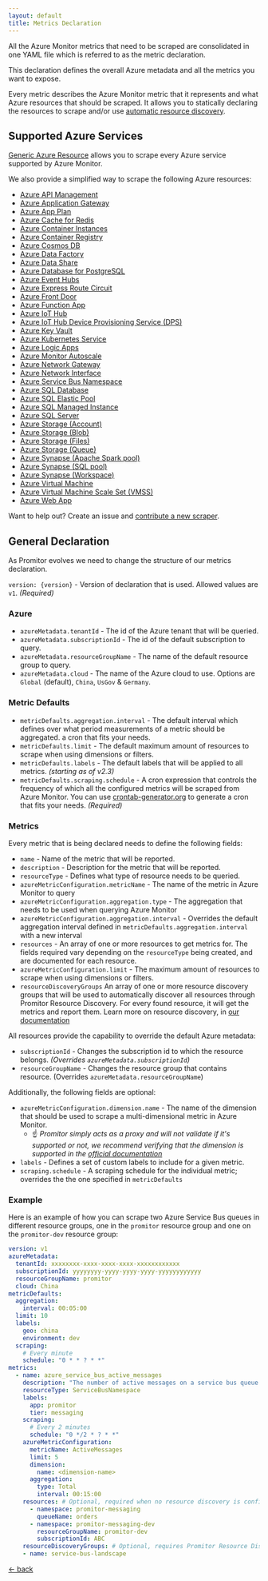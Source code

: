 ```yaml
---
layout: default
title: Metrics Declaration
---
```


All the Azure Monitor metrics that need to be scraped are consolidated in one YAML
file which is referred to as the metric declaration.

This declaration defines the overall Azure metadata and all the metrics you want to expose.

Every metric describes the Azure Monitor metric that it represents and what Azure resources that should be scraped.
 It allows you to statically declaring the resources to scrape and/or use [automatic resource discovery](./../../../concepts/how-it-works.md#using-resource-discovery).

## Supported Azure Services

[Generic Azure Resource](generic-azure-resource) allows you to scrape every Azure
service supported by Azure Monitor.

We also provide a simplified way to scrape the following Azure resources:

- [Azure API Management](api-management)
- [Azure Application Gateway](application-gateway)
- [Azure App Plan](app-plan)
- [Azure Cache for Redis](redis-cache)
- [Azure Container Instances](container-instances)
- [Azure Container Registry](container-registry)
- [Azure Cosmos DB](cosmos-db)
- [Azure Data Factory](data-factory)
- [Azure Data Share](data-share)
- [Azure Database for PostgreSQL](postgresql)
- [Azure Event Hubs](event-hubs)
- [Azure Express Route Circuit](express-route-circuit)
- [Azure Front Door](front-door)
- [Azure Function App](function-app)
- [Azure IoT Hub](iot-hub)
- [Azure IoT Hub Device Provisioning Service (DPS)](iot-hub-device-provisioning-service)
- [Azure Key Vault](key-vault)
- [Azure Kubernetes Service](kubernetes)
- [Azure Logic Apps](logic-apps)
- [Azure Monitor Autoscale](monitor-autoscale)
- [Azure Network Gateway](network-gateway)
- [Azure Network Interface](network-interface)
- [Azure Service Bus Namespace](service-bus-namespace)
- [Azure SQL Database](sql-database)
- [Azure SQL Elastic Pool](sql-elastic-pool)
- [Azure SQL Managed Instance](sql-managed-instance)
- [Azure SQL Server](sql-server)
- [Azure Storage (Account)](storage-account)
- [Azure Storage (Blob)](blob-storage)
- [Azure Storage (Files)](file-storage)
- [Azure Storage (Queue)](storage-queue)
- [Azure Synapse (Apache Spark pool)](synapse-apache-spark-pool)
- [Azure Synapse (SQL pool)](synapse-sql-pool)
- [Azure Synapse (Workspace)](synapse-workspace)
- [Azure Virtual Machine](virtual-machine)
- [Azure Virtual Machine Scale Set (VMSS)](virtual-machine-scale-set)
- [Azure Web App](web-app)

Want to help out? Create an issue and [contribute a new scraper](https://github.com/tomkerkhove/promitor/blob/master/adding-a-new-scraper.md).

## General Declaration

As Promitor evolves we need to change the structure of our metrics declaration.

`version: {version}` - Version of declaration that is used. Allowed
values are `v1`. *(Required)*

### Azure

- `azureMetadata.tenantId` - The id of the Azure tenant that will be queried.
- `azureMetadata.subscriptionId` - The id of the default subscription to query.
- `azureMetadata.resourceGroupName` - The name of the default resource group to query.
- `azureMetadata.cloud` - The name of the Azure cloud to use. Options are `Global`
 (default), `China`, `UsGov` & `Germany`.

### Metric Defaults

- `metricDefaults.aggregation.interval` - The default interval which defines over
  what period measurements of a metric should be aggregated.
  a cron that fits your needs.
- `metricDefaults.limit` - The default maximum amount of resources to scrape when using dimensions
  or filters.
- `metricDefaults.labels` - The default labels that will be applied to all metrics. _(starting as of v2.3)_
- `metricDefaults.scraping.schedule` - A cron expression that controls
  the frequency of which all the configured metrics will be scraped from Azure Monitor.
  You can use [crontab-generator.org](https://crontab-generator.org/) to generate
  a cron that fits your needs. *(Required)*

### Metrics

Every metric that is being declared needs to define the following fields:

- `name` - Name of the metric that will be reported.
- `description` - Description for the metric that will be reported.
- `resourceType` - Defines what type of resource needs to be queried.
- `azureMetricConfiguration.metricName` - The name of the metric in Azure Monitor
  to query
- `azureMetricConfiguration.aggregation.type` - The aggregation that needs to be
  used when querying Azure Monitor
- `azureMetricConfiguration.aggregation.interval` - Overrides the default aggregation
  interval defined in `metricDefaults.aggregation.interval` with a new interval
- `resources` - An array of one or more resources to get metrics for. The fields
  required vary depending on the `resourceType` being created, and are documented
  for each resource.
- `azureMetricConfiguration.limit` - The maximum amount of resources to scrape when using dimensions
  or filters.
- `resourceDiscoveryGroups` An array of one or more resource discovery groups that will be used to automatically
 discover all resources through Promitor Resource Discovery. For every found resource, it will get the metrics and
  report them. Learn more on resource discovery, in [our documentation](https://promitor.io/concepts/how-it-works#using-resource-discovery)

All resources provide the capability to override the default Azure metadata:

- `subscriptionId` - Changes the subscription id to which the resource belongs. _(Overrides `azureMetadata.subscriptionId`)_
- `resourceGroupName` - Changes the resource group that contains resource. (Overrides `azureMetadata.resourceGroupName`)

Additionally, the following fields are optional:

- `azureMetricConfiguration.dimension.name` - The name of the dimension that should
   be used to scrape a multi-dimensional metric in Azure Monitor.
  - ☝ *Promitor simply acts as a proxy and will not validate if it's supported or
     not, we recommend verifying that the dimension is supported in the
     [official documentation](https://docs.microsoft.com/en-us/azure/azure-monitor/platform/metrics-supported)*
- `labels` - Defines a set of custom labels to include for a given metric.
- `scraping.schedule` - A scraping schedule for the individual metric; overrides
  the the one specified in `metricDefaults`

### Example

Here is an example of how you can scrape two Azure Service Bus queues  in different
resource groups, one in the `promitor` resource group and one on the `promitor-dev`
resource group:

```yaml
version: v1
azureMetadata:
  tenantId: xxxxxxxx-xxxx-xxxx-xxxx-xxxxxxxxxxxx
  subscriptionId: yyyyyyyy-yyyy-yyyy-yyyy-yyyyyyyyyyyy
  resourceGroupName: promitor
  cloud: China
metricDefaults:
  aggregation:
    interval: 00:05:00
  limit: 10
  labels:
    geo: china
    environment: dev
  scraping:
    # Every minute
    schedule: "0 * * ? * *"
metrics:
  - name: azure_service_bus_active_messages
    description: "The number of active messages on a service bus queue."
    resourceType: ServiceBusNamespace
    labels:
      app: promitor
      tier: messaging
    scraping:
      # Every 2 minutes
      schedule: "0 */2 * ? * *"
    azureMetricConfiguration:
      metricName: ActiveMessages
      limit: 5
      dimension:
        name: <dimension-name>
      aggregation:
        type: Total
        interval: 00:15:00
    resources: # Optional, required when no resource discovery is configured
      - namespace: promitor-messaging
        queueName: orders
      - namespace: promitor-messaging-dev
        resourceGroupName: promitor-dev
        subscriptionId: ABC
    resourceDiscoveryGroups: # Optional, requires Promitor Resource Discovery agent (https://promitor.io/concepts/how-it-works#using-resource-discovery)
    - name: service-bus-landscape
```

[&larr; back](/)
